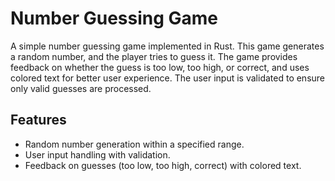 
# Number Guessing Game
A simple number guessing game implemented in Rust. This game generates a random number, and the player tries to guess it. The game provides feedback on whether the guess is too low, too high, or correct, and uses colored text for better user experience. The user input is validated to ensure only valid guesses are processed.

## Features
- Random number generation within a specified range.
- User input handling with validation.
- Feedback on guesses (too low, too high, correct) with colored text.
